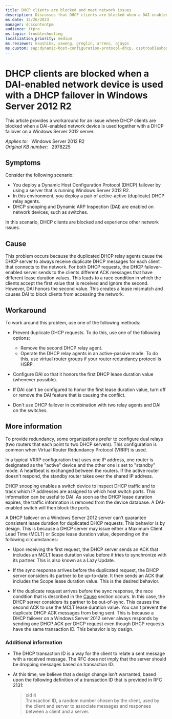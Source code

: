 ```yaml
---
title: DHCP clients are blocked and meet network issues
description: Discusses that DHCP clients are blocked when a DAI-enabled network device is used together with a DHCP failover on a Windows Server 2012 server. Provides a workaround.
ms.date: 12/26/2023
manager: dcscontentpm
audience: itpro
ms.topic: troubleshooting
localization_priority: medium
ms.reviewer: kaushika, saweng, greglin, arrenc, ajayps
ms.custom: sap:dynamic-host-configuration-protocol-dhcp, csstroubleshoot
---
```

# DHCP clients are blocked when a DAI-enabled network device is used with a DHCP failover in Windows Server 2012 R2

This article provides a workaround for an issue where DHCP clients are blocked when a DAI-enabled network device is used together with a DHCP failover on a Windows Server 2012 server.

_Applies to:_ &nbsp; Windows Server 2012 R2  
_Original KB number:_ &nbsp; 2978225

## Symptoms

Consider the following scenario:

- You deploy a Dynamic Host Configuration Protocol (DHCP) failover by using a server that is running Windows Server 2012 R2.
- In this environment, you deploy a pair of active-active (duplicate) DHCP relay agents.
- DHCP snooping and Dynamic ARP Inspection (DAI) are enabled on network devices, such as switches.

In this scenario, DHCP clients are blocked and experience other network issues.

## Cause

This problem occurs because the duplicated DHCP relay agents cause the DHCP server to always receive duplicate DHCP messages for each client that connects to the network. For both DHCP requests, the DHCP failover-enabled server sends to the clients different ACK messages that have different lease duration values. This leads to a race condition in which the clients accept the first value that is received and ignore the second. However, DAI honors the second value. This creates a lease mismatch and causes DAI to block clients from accessing the network.

## Workaround

To work around this problem, use one of the following methods:

- Prevent duplicate DHCP requests. To do this, use one of the following options:

  - Remove the second DHCP relay agent.
  - Operate the DHCP relay agents in an active-passive mode. To do this, use virtual router groups if your router redundancy protocol is HSRP.

- Configure DAI so that it honors the first DHCP lease duration value (whenever possible).

- If DAI can't be configured to honor the first lease duration value, turn off or remove the DAI feature that is causing the conflict.

- Don't use DHCP failover in combination with two relay agents and DAI on the switches.

## More information

To provide redundancy, some organizations prefer to configure dual relays (two routers that each point to two DHCP servers). This configuration is common when Virtual Router Redundancy Protocol (VRRP) is used.

In a typical VRRP configuration that uses one IP address, one router is designated as the "active" device and the other one is set to "standby" mode. A heartbeat is exchanged between the routers. If the active router doesn't respond, the standby router takes over the shared IP address.

DHCP snooping enables a switch device to inspect DHCP traffic and to track which IP addresses are assigned to which host switch ports. This information can be useful to DAI. As soon as the DHCP lease duration expires, the traffic information is removed from the device database. A DAI-enabled switch will then block the ports.

A DHCP failover on a Windows Server 2012 server can't guarantee consistent lease duration for duplicated DHCP requests. This behavior is by design. This is because a DHCP server may issue either a Maximum Client Lead Time (MCLT) or Scope lease duration value, depending on the following circumstances:

- Upon receiving the first request, the DHCP server sends an ACK that includes an MCLT lease duration value before it tries to synchronize with its partner. This is also known as a Lazy Update.

- If the sync response arrives before the duplicated request, the DHCP server considers its partner to be up-to-date. It then sends an ACK that includes the Scope lease duration value. This is the desired behavior.

- If the duplicate request arrives before the sync response, the race condition that is described in the [Cause](#cause) section occurs. In this case, the DHCP server considers its partner to be out-of-sync. This causes the second ACK to use the MCLT lease duration value. You can't prevent the duplicate DHCP ACK messages from being sent. This is because a DHCP failover on a Windows Server 2012 server always responds by sending one DHCP ACK per DHCP request even though DHCP requests have the same transaction ID. This behavior is by design.

### Additional information

- The DHCP transaction ID is a way for the client to relate a sent message with a received message. The RFC does not imply that the server should be dropping messages based on transaction ID.

- At this time, we believe that a design change isn't warranted, based upon the following definition of a transaction ID that is provided in RFC 2131:

    > xid 4  
    Transaction ID, a random number chosen by the client, used by the client and server to associate messages and responses between a client and a server.
